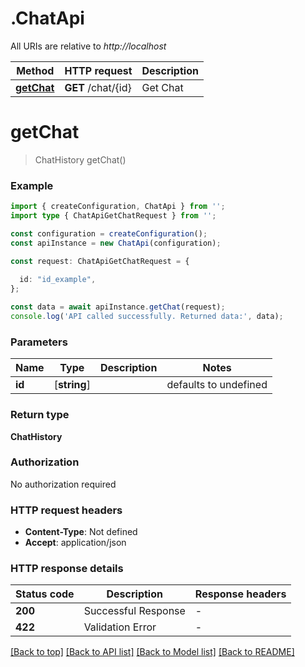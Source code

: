 # .ChatApi

All URIs are relative to *http://localhost*

Method | HTTP request | Description
------------- | ------------- | -------------
[**getChat**](ChatApi.md#getChat) | **GET** /chat/{id} | Get Chat


# **getChat**
> ChatHistory getChat()


### Example


```typescript
import { createConfiguration, ChatApi } from '';
import type { ChatApiGetChatRequest } from '';

const configuration = createConfiguration();
const apiInstance = new ChatApi(configuration);

const request: ChatApiGetChatRequest = {
  
  id: "id_example",
};

const data = await apiInstance.getChat(request);
console.log('API called successfully. Returned data:', data);
```


### Parameters

Name | Type | Description  | Notes
------------- | ------------- | ------------- | -------------
 **id** | [**string**] |  | defaults to undefined


### Return type

**ChatHistory**

### Authorization

No authorization required

### HTTP request headers

 - **Content-Type**: Not defined
 - **Accept**: application/json


### HTTP response details
| Status code | Description | Response headers |
|-------------|-------------|------------------|
**200** | Successful Response |  -  |
**422** | Validation Error |  -  |

[[Back to top]](#) [[Back to API list]](README.md#documentation-for-api-endpoints) [[Back to Model list]](README.md#documentation-for-models) [[Back to README]](README.md)


